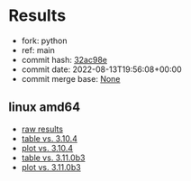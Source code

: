# Results

- fork: python
- ref: main
- commit hash: [32ac98e](https://github.com/python/cpython/commit/32ac98e)
- commit date: 2022-08-13T19:56:08+00:00
- commit merge base: [None](https://github.com/python/cpython/commit/None)

## linux amd64

- [raw results](bm-20220813-linux-amd64-python-main-3.12.0a1+-32ac98e.json)
- [table vs. 3.10.4](bm-20220813-linux-amd64-python-main-3.12.0a1+-32ac98e-vs-3.10.4.md)
- [plot vs. 3.10.4](bm-20220813-linux-amd64-python-main-3.12.0a1+-32ac98e-vs-3.10.4.png)
- [table vs. 3.11.0b3](bm-20220813-linux-amd64-python-main-3.12.0a1+-32ac98e-vs-3.11.0b3.md)
- [plot vs. 3.11.0b3](bm-20220813-linux-amd64-python-main-3.12.0a1+-32ac98e-vs-3.11.0b3.png)

